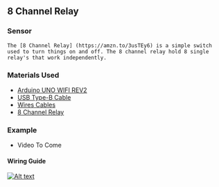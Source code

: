 ## 8 Channel Relay

### Sensor
	The [8 Channel Relay] (https://amzn.to/3usTEy6) is a simple switch used to turn things on and off. The 8 channel relay hold 8 single relay's that work independently.


### Materials Used
 - [Arduino UNO WIFI REV2](https://amzn.to/3bXp0qw) 
 - [USB Type-B Cable](https://amzn.to/3yrHfMk) 
 - [Wires Cables](https://amzn.to/3ykkRnR) 
 - [8 Channel Relay](https://amzn.to/3usTEy6) 

    
### Example
- Video To Come

#### Wiring Guide
[![Alt text](https://goprogro.com/wp-content/uploads/2022/07/8-channel-relay-arduino-4-sm.png "Title")](https://goprogro.com/code/8-channel-relay/)
